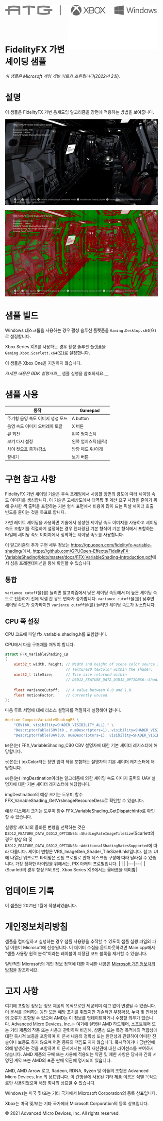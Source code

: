 <div style="float: center"><img style="float: left" src="./media/image1.png" /><img style="float: right" src="./media/image2.png" /> <br/><br/><br/><br/><br/></div>

# FidelityFX 가변 셰이딩 샘플

*이 샘플은 Microsoft 게임 개발 키트와 호환됩니다(2022년 3월).*

# 설명

이 샘플은 FidelityFX 가변 음섀도잉 알고리즘을 장면에 적용하는 방법을 보여줍니다.

![](./media/image3.jpg)

![](./media/image4.png)

# 샘플 빌드

Windows 데스크톱을 사용하는 경우 활성 솔루션 플랫폼을 `Gaming.Desktop.x64`(으)로 설정합니다.

Xbox Series X|S를 사용하는 경우 활성 솔루션 플랫폼을 `Gaming.Xbox.Scarlett.x64`(으)로 설정합니다.

이 샘플은 Xbox One을 지원하지 않습니다.

*자세한 내용은* *GDK 설명서의*__ 샘플 실행을 참조하세요.__

# 샘플 사용

| 동작 | Gamepad |
|---|---|
| 주기형 음영 속도 이미지 생성 모드 | A button |
| 음영 속도 이미지 오버레이 토글 | X 버튼 |
| 뷰 회전 | 왼쪽 엄지스틱 |
| 보기 다시 설정 | 왼쪽 엄지스틱(클릭) |
| 차이 컷오프 증가/감소 | 방향 패드 위/아래 |
| 끝내기 | 보기 버튼 |

# 구현 참고 사항

FidelityFX 가변 셰이딩 기술은 후속 프레임에서 사용할 장면의 광도에 따라 셰이딩 속도 이미지를 생성합니다. 이 기술은 고해상도에서 대역폭 및 계산 요구 사항을 줄이기 위해 유사한 색 출력을 포함하는 기본 형식 표면에서 비용이 많이 드는 픽셀 셰이더 호출 빈도를 줄이는 것을 목표로 합니다.

가변 레이트 셰이딩을 사용하면 기술에서 생성한 셰이딩 속도 이미지를 사용하고 셰이딩 속도 조합기를 적절하게 설정하는 경우 렌더링된 기본 형식이 기본 형식에서 포함하는 타일에 셰이딩 속도 이미지에서 정의하는 셰이딩 속도를 사용합니다.

이 알고리즘의 추가 구현 세부 정보는 <https://gpuopen.com/fidelityfx-variable-shading/>에서, <https://github.com/GPUOpen-Effects/FidelityFX-VariableShading/blob/master/docs/FFX-VariableShading-Introduction.pdf>에서 심층 프레젠테이션을 통해 확인할 수 있습니다.

## 통합

`variance cutoff`을(를) 늘리면 알고리즘에서 낮은 셰이딩 속도에서 더 높은 셰이딩 속도로 전환하기 전에 픽셀 간 광도 변화가 증가합니다. `variance cutoff`을(를) 낮추면 셰이딩 속도가 증가하지만 `variance cutoff`을(를) 늘리면 셰이딩 속도가 감소합니다.

## CPU 쪽 설정

CPU 코드에 파일 ffx_variable_shading.h를 포함합니다.

CPU에서 다음 구조체를 채워야 합니다.

```cpp
struct FFX_VariableShading_CB
{
    uint32_t width, height; // Width and height of scene color source specified by
                            // Texture2D texColor within the shader.
    uint32_t tileSize;      // Tile size returned within
                            // D3D12_FEATURE_DATA_D3D12_OPTIONS6::ShadingRateImageTileSize.

    float varianceCutoff;   // A value between 0.0 and 1.0.
    float motionFactor;     // Currently unused.
};
```


다음 루트 서명에 대해 리소스 설명자를 적절하게 설정해야 합니다.

```cpp
#define ComputeVariableShadingRS \
    "CBV(b0, visibility=SHADER_VISIBILITY_ALL)," \
    "DescriptorTable(SRV(t0 , numDescriptors=1), visibility=SHADER_VISIBILITY_ALL)," \
    "DescriptorTable(UAV(u0, numDescriptors=1), visibility=SHADER_VISIBILITY_ALL)"
```


`b0`은(는) FFX_VariableShading_CB0 CBV 설명자에 대한 기본 셰이더 레지스터에 해당합니다.

`t0`은(는) texColor라는 장면 입력 색을 포함하는 설명자의 기본 셰이더 레지스터에 해당합니다.

`u0`은(는) imgDestination이라는 알고리즘에 의한 셰이딩 속도 이미지 출력의 UAV 설명자에 대한 기본 셰이더 레지스터에 해당합니다.

imgDestination의 예상 크기는 도우미 함수 FFX_VariableShading_GetVrsImageResourceDesc로 확인할 수 있습니다.

예상 디스패치 크기는 도우미 함수 FFX_VariableShading_GetDispatchInfo로 확인할 수 있습니다.

실행할 셰이더의 올바른 변형을 선택하는 것은 `D3D12_FEATURE_DATA_D3D12_OPTIONS6::ShadingRateImageTileSize`(Scarlett의 경우 항상 8) 및 `D3D12_FEATURE_DATA_D3D12_OPTIONS6::AdditionalShadingRatesSupported`에 따라 다릅니다.
셰이더 변형은 VRS_ImageGen_Shader_TileSize8.hlsl입니다. 참고: UI에 나열된 워크로드 타이밍은 전원 프로필로 인해 데스크톱 구성에 따라 달라질 수 있습니다. 가장 정확한 타이밍을 위해서는, PIX 아래의 프로필입니다.
| | |
|---|---|
|(Scarlett의 경우 항상 FALSE). Xbox Series X|S에서는 올바름을 의미함|


# 업데이트 기록

이 샘플은 2021년 1월에 작성되었습니다.

# 개인정보처리방침

샘플을 컴파일하고 실행하는 경우 샘플 사용량을 추적할 수 있도록 샘플 실행 파일의 파일 이름이 Microsoft에 전송됩니다. 이 데이터 수집을 옵트아웃하려면 Main.cpp에서 "샘플 사용량 원격 분석"이라는 레이블이 지정된 코드 블록을 제거할 수 있습니다.

일반적인 Microsoft의 개인 정보 정책에 대한 자세한 내용은 [Microsoft 개인정보처리방침](https://privacy.microsoft.com/en-us/privacystatement/)을 참조하세요.

# 고지 사항

여기에 포함된 정보는 정보 제공의 목적으로만 제공되며 예고 없이 변경될 수 있습니다. 이 문서를 준비하는 동안 모든 예방 조치를 취했지만 기술적인 부정확성, 누락 및 인쇄상의 오류가 포함될 수 있으며 AMD는 이 정보를 업데이트하거나 수정할 의무가 없습니다. Advanced Micro Devices, Inc.는 여기에 설명된 AMD 하드웨어, 소프트웨어 또는 기타 제품의 작동 또는 사용과 관련하여 비침해, 상품성 또는 특정 목적에의 적합성에 대한 묵시적 보증을 포함하여 이 문서 내용의 정확성 또는 완전성과 관련하여 어떠한 진술이나 보증도 하지 않으며 어떤 종류의 책임도 지지 않습니다. 묵시적이거나 금반언에 의해 발생하는 것을 포함하여 이 문서에서는 지적 재산권에 대한 라이선스를 부여하지 않습니다. AMD 제품의 구매 또는 사용에 적용되는 약관 및 제한 사항은 당사자 간의 서명된 계약 또는 AMD의 표준 판매 약관에 명시되어 있습니다.

AMD, AMD Arrow 로고, Radeon, RDNA, Ryzen 및 이들의 조합은 Advanced Micro Devices, Inc.의 상표입니다. 이 간행물에 사용된 기타 제품 이름은 식별 목적으로만 사용되었으며 해당 회사의 상표일 수 있습니다.

Windows는 미국 및/또는 기타 국가에서 Microsoft Corporation의 등록 상표입니다.

Xbox는 미국 및/또는 기타 국가에서 Microsoft Corporation의 등록 상표입니다.

© 2021 Advanced Micro Devices, Inc. All rights reserved.



